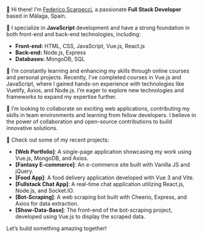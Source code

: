 👋 Hi there! I’m [Federico Scarpecci](https://github.com/FedeSca001), a passionate **Full Stack Developer** based in Málaga, Spain. 

👀 I specialize in **JavaScript** development and have a strong foundation in both front-end and back-end technologies, including:
- **Front-end:** HTML, CSS, JavaScript, Vue.js, React.js
- **Back-end:** Node.js, Express
- **Databases:** MongoDB, SQL

🌱 I’m constantly learning and enhancing my skills through online courses and personal projects. Recently, I've completed courses in Vue.js and JavaScript, where I gained hands-on experience with technologies like Vuetify, Axios, and Node.js. I’m eager to explore new technologies and frameworks to expand my expertise further.

💞️ I’m looking to collaborate on exciting web applications, contributing my skills in team environments and learning from fellow developers. I believe in the power of collaboration and open-source contributions to build innovative solutions.

📂 Check out some of my recent projects:
- **[Web Portfolio]**: A single-page application showcasing my work using Vue.js, MongoDB, and Axios.
- **[Fantasy E-commerce]**: An e-commerce site built with Vanilla JS and jQuery.
- **[Food App]**: A food delivery application developed with Vue 3 and Vite.
- **[Fullstack Chat App]**: A real-time chat application utilizing React.js, Node.js, and Socket.IO.
- **[Bot-Scraping]**: A web scraping bot built with Cheerio, Express, and Axios for data extraction.
- **[Show-Data-Base]**: The front-end of the bot-scraping project, developed using Vue.js to display the scraped data.

Let’s build something amazing together!
